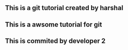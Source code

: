 ## This is a git tutorial created by harshal

## This is a awsome tutorial for git 

## This is commited by developer 2
